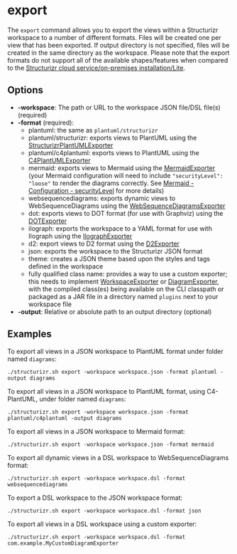 # export

The ```export``` command allows you to export the views within a Structurizr workspace to a number of different formats.
Files will be created one per view that has been exported.
If output directory is not specified, files will be created in the same directory as the workspace.
Please note that the export formats do not support all of the available shapes/features when compared to
the [Structurizr cloud service/on-premises installation/Lite](https://structurizr.com).

## Options

- __-workspace__: The path or URL to the workspace JSON file/DSL file(s) (required)
- __-format__ (required):
  - plantuml: the same as `plantuml/structurizr`
  - plantuml/structurizr: exports views to PlantUML using the [StructurizrPlantUMLExporter](https://github.com/structurizr/export/tree/main/src/main/java/com/structurizr/export/plantuml#structurizrplantumlexporter)
  - plantuml/c4plantuml: exports views to PlantUML using the [C4PlantUMLExporter](https://github.com/structurizr/export/tree/main/src/main/java/com/structurizr/export/plantuml#c4plantumlexporter)
  - mermaid: exports views to Mermaid using the [MermaidExporter](https://github.com/structurizr/export/tree/main/src/main/java/com/structurizr/export/mermaid) (your Mermaid configuration will need to include `"securityLevel": "loose"` to render the diagrams correctly. See [Mermaid - Configuration - securityLevel](https://mermaid-js.github.io/mermaid/#/./Setup?id=securitylevel) for more details)
  - websequencediagrams: exports dynamic views to WebSequenceDiagrams using the [WebSequenceDiagramsExporter](https://github.com/structurizr/export/tree/main/src/main/java/com/structurizr/export/websequencediagrams)
  - dot: exports views to DOT format (for use with Graphviz) using the [DOTExporter](https://github.com/structurizr/export/tree/main/src/main/java/com/structurizr/export/dot)
  - ilograph: exports the workspace to a YAML format for use with Ilograph using the [IlographExporter](https://github.com/structurizr/export/tree/main/src/main/java/com/structurizr/export/ilograph)
  - d2: export views to D2 format using the [D2Exporter](https://github.com/goto1134/structurizr-d2-exporter)
  - json: exports the workspace to the Structurizr JSON format
  - theme: creates a JSON theme based upon the styles and tags defined in the workspace
  - fully qualified class name: provides a way to use a custom exporter; this needs to implement [WorkspaceExporter](https://github.com/structurizr/export/blob/main/src/main/java/com/structurizr/export/WorkspaceExporter.java) or [DiagramExporter](https://github.com/structurizr/export/blob/main/src/main/java/com/structurizr/export/DiagramExporter.java), with the compiled class(es) being available on the CLI classpath or packaged as a JAR file in a directory named `plugins` next to your workspace file
- __-output__: Relative or absolute path to an output directory (optional)

## Examples

To export all views in a JSON workspace to PlantUML format under folder named `diagrams`:

```
./structurizr.sh export -workspace workspace.json -format plantuml -output diagrams
```

To export all views in a JSON workspace to PlantUML format, using C4-PlantUML, under folder named `diagrams`:

```
./structurizr.sh export -workspace workspace.json -format plantuml/c4plantuml -output diagrams
```

To export all views in a JSON workspace to Mermaid format:

```
./structurizr.sh export -workspace workspace.json -format mermaid
```

To export all dynamic views in a DSL workspace to WebSequenceDiagrams format:

```
./structurizr.sh export -workspace workspace.dsl -format websequencediagrams
```

To export a DSL workspace to the JSON workspace format:

```
./structurizr.sh export -workspace workspace.dsl -format json
```

To export all views in a DSL workspace using a custom exporter:

```
./structurizr.sh export -workspace workspace.dsl -format com.example.MyCustomDiagramExporter
```
